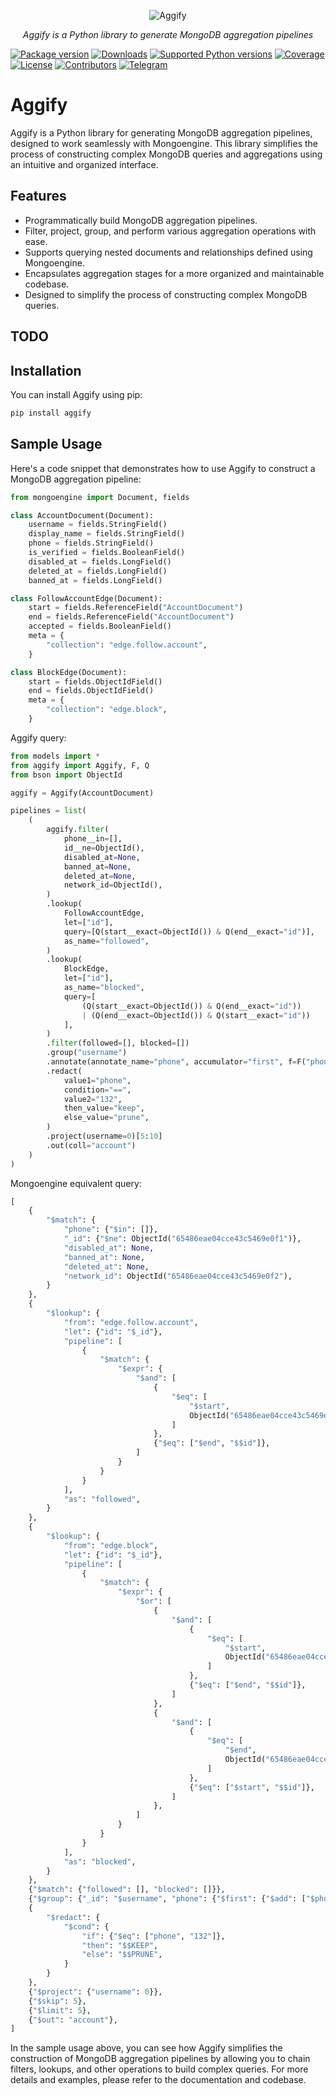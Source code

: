 <p align="center">
  <img src="https://i.imgur.com/BBp9vUQ.png" alt="Aggify">
</p>
<p align="center">
    <em>Aggify is a Python library to generate MongoDB aggregation pipelines</em>
</p>

[![Package version](https://img.shields.io/pypi/v/aggify?color=%2334D058&label=pypi%20package)](https://pypi.org/project/aggify)
[![Downloads](https://img.shields.io/pypi/dm/aggify)](https://pypi.org/project/aggify)
[![Supported Python versions](https://img.shields.io/pypi/pyversions/aggify.svg?color=%2334D058)](https://pypi.org/project/aggify)
[![Coverage](https://img.shields.io/codecov/c/github/Aggify/aggify)](https://app.codecov.io/gh/Aggify/aggify)
[![License](https://img.shields.io/github/license/Aggify/aggify.svg)](https://github.com/Aggify/aggify/blob/main/LICENSE)
[![Contributors](https://img.shields.io/github/contributors/Aggify/aggify.svg)](https://github.com/Aggify/aggify/graphs/contributors)
[![Telegram](https://img.shields.io/badge/-telegram-red?color=white&logo=telegram&logoColor=blue)](https://t.me/Aggify)

# Aggify

Aggify is a Python library for generating MongoDB aggregation pipelines, designed to work seamlessly with Mongoengine.
This library simplifies the process of constructing complex MongoDB queries and aggregations using an intuitive and
organized interface.

## Features

- Programmatically build MongoDB aggregation pipelines.
- Filter, project, group, and perform various aggregation operations with ease.
- Supports querying nested documents and relationships defined using Mongoengine.
- Encapsulates aggregation stages for a more organized and maintainable codebase.
- Designed to simplify the process of constructing complex MongoDB queries.

## TODO



## Installation

You can install Aggify using pip:

```bash
pip install aggify
```

## Sample Usage

Here's a code snippet that demonstrates how to use Aggify to construct a MongoDB aggregation pipeline:

```python
from mongoengine import Document, fields

class AccountDocument(Document):
    username = fields.StringField()
    display_name = fields.StringField()
    phone = fields.StringField()
    is_verified = fields.BooleanField()
    disabled_at = fields.LongField()
    deleted_at = fields.LongField()
    banned_at = fields.LongField()

class FollowAccountEdge(Document):
    start = fields.ReferenceField("AccountDocument")
    end = fields.ReferenceField("AccountDocument")
    accepted = fields.BooleanField()
    meta = {
        "collection": "edge.follow.account",
    }

class BlockEdge(Document):
    start = fields.ObjectIdField()
    end = fields.ObjectIdField()
    meta = {
        "collection": "edge.block",
    }
```

Aggify query:

```python
from models import *
from aggify import Aggify, F, Q
from bson import ObjectId

aggify = Aggify(AccountDocument)

pipelines = list(
    (
        aggify.filter(
            phone__in=[],
            id__ne=ObjectId(),
            disabled_at=None,
            banned_at=None,
            deleted_at=None,
            network_id=ObjectId(),
        )
        .lookup(
            FollowAccountEdge,
            let=["id"],
            query=[Q(start__exact=ObjectId()) & Q(end__exact="id")],
            as_name="followed",
        )
        .lookup(
            BlockEdge,
            let=["id"],
            as_name="blocked",
            query=[
                (Q(start__exact=ObjectId()) & Q(end__exact="id"))
                | (Q(end__exact=ObjectId()) & Q(start__exact="id"))
            ],
        )
        .filter(followed=[], blocked=[])
        .group("username")
        .annotate(annotate_name="phone", accumulator="first", f=F("phone") + 10)
        .redact(
            value1="phone",
            condition="==",
            value2="132",
            then_value="keep",
            else_value="prune",
        )
        .project(username=0)[5:10]
        .out(coll="account")
    )
)
```

Mongoengine equivalent query:

```python
[
    {
        "$match": {
            "phone": {"$in": []},
            "_id": {"$ne": ObjectId("65486eae04cce43c5469e0f1")},
            "disabled_at": None,
            "banned_at": None,
            "deleted_at": None,
            "network_id": ObjectId("65486eae04cce43c5469e0f2"),
        }
    },
    {
        "$lookup": {
            "from": "edge.follow.account",
            "let": {"id": "$_id"},
            "pipeline": [
                {
                    "$match": {
                        "$expr": {
                            "$and": [
                                {
                                    "$eq": [
                                        "$start",
                                        ObjectId("65486eae04cce43c5469e0f3"),
                                    ]
                                },
                                {"$eq": ["$end", "$$id"]},
                            ]
                        }
                    }
                }
            ],
            "as": "followed",
        }
    },
    {
        "$lookup": {
            "from": "edge.block",
            "let": {"id": "$_id"},
            "pipeline": [
                {
                    "$match": {
                        "$expr": {
                            "$or": [
                                {
                                    "$and": [
                                        {
                                            "$eq": [
                                                "$start",
                                                ObjectId("65486eae04cce43c5469e0f4"),
                                            ]
                                        },
                                        {"$eq": ["$end", "$$id"]},
                                    ]
                                },
                                {
                                    "$and": [
                                        {
                                            "$eq": [
                                                "$end",
                                                ObjectId("65486eae04cce43c5469e0f5"),
                                            ]
                                        },
                                        {"$eq": ["$start", "$$id"]},
                                    ]
                                },
                            ]
                        }
                    }
                }
            ],
            "as": "blocked",
        }
    },
    {"$match": {"followed": [], "blocked": []}},
    {"$group": {"_id": "$username", "phone": {"$first": {"$add": ["$phone", 10]}}}},
    {
        "$redact": {
            "$cond": {
                "if": {"$eq": ["phone", "132"]},
                "then": "$$KEEP",
                "else": "$$PRUNE",
            }
        }
    },
    {"$project": {"username": 0}},
    {"$skip": 5},
    {"$limit": 5},
    {"$out": "account"},
]
```

In the sample usage above, you can see how Aggify simplifies the construction of MongoDB aggregation pipelines by
allowing you to chain filters, lookups, and other operations to build complex queries.
For more details and examples, please refer to the documentation and codebase.
